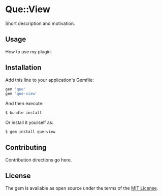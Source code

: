 # Que::View
Short description and motivation.

## Usage
How to use my plugin.

## Installation
Add this line to your application's Gemfile:

```ruby
gem 'que'
gem 'que-view'
```

And then execute:
```bash
$ bundle install
```

Or install it yourself as:
```bash
$ gem install que-view
```

## Contributing
Contribution directions go here.

## License
The gem is available as open source under the terms of the [MIT License](https://opensource.org/licenses/MIT).
